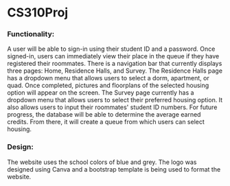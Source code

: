 # CS310Proj

### Functionality:
A user will be able to sign-in using their student ID and a password. Once signed-in, users can immediately view their place in the queue if they have registered their roommates. There is a navigation bar that currently displays three pages: Home, Residence Halls, and Survey. The Residence Halls page has a dropdown menu that allows users to select a dorm, apartment, or quad. Once completed, pictures and floorplans of the selected housing option will appear on the screen. The Survey page currently has a dropdown menu that allows users to select their preferred housing option. It also allows users to input their roommates' student ID numbers. For future progress, the database will be able to determine the average earned credits. From there, it will create a queue from which users can select housing.

### Design:
The website uses the school colors of blue and grey. The logo was designed using Canva and a bootstrap template is being used to format the website.
